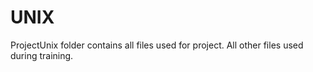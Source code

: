 # UNIX
ProjectUnix folder contains all files used for project. All other files used during training.
